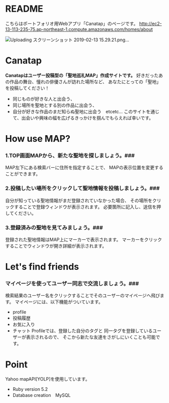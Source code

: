 # README
こちらはポートフォリオ用Webアプリ「Canatap」のページです。
http://ec2-13-113-235-75.ap-northeast-1.compute.amazonaws.com/homes/about

![Uploading スクリーンショット 2019-02-13 15.29.21.png…]()

# Canatap
**Canatapはユーザー投稿型の「聖地巡礼MAP」作成サイトです。**
好きだったあの作品の舞台、憧れの俳優さんが訪れた場所など、
あなたにとっての「聖地」を投稿してください！
- 同じものが好きな人と出会う、
- 同じ場所を聖地とする別の作品に出会う、
- 自分が好きな作品のまだ知らぬ聖地に出会う　etcetc...
このサイトを通じて、出会いや興味の幅を広げるきっかけを掴んでもらえれば幸いです。

# How use MAP?
### 1.TOP画面MAPから、新たな聖地を探しましょう。###
MAP左下にある検索バーに住所を指定することで、
MAPの表示位置を変更することができます。
### 2.投稿したい場所をクリックして聖地情報を投稿しましょう。###
自分が知っている聖地情報がまだ登録されていなかった場合、
その場所をクリックすることで登録ウィンドウが表示されます。
必要箇所に記入し、送信を押してください。
### 3.登録済みの聖地を見てみましょう。###
登録された聖地情報はMAP上にマーカーで表示されます。
マーカーをクリックすることでウィンドウが開き詳細が表示されます。

# Let's find friends
### マイページを使ってユーザー同志で交流しましょう。###
検索結果のユーザー名をクリックすることでそのユーザーのマイページへ飛びます。
マイページには、以下機能がついています。
- profile
- 投稿履歴
- お気に入り
- チャット
Profileでは、登録した自分のタグと
同一タグを登録しているユーザーが表示されるので、
そこから新たな友達をさがしにいくことも可能です。

# Point
Yahoo mapAPI[YOLP]を使用しています。 


* Ruby version 5.2
* Database creation　MySQL

